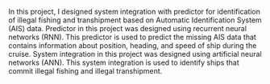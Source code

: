 In this project, I designed system integration with predictor for identification of illegal fishing and transhipment based on Automatic Identification System (AIS) data.
Predictor in this project was designed using recurrent neural networks (RNN). This predictor is used to predict the missing AIS data that contains information about position, heading, and speed of ship during the cruise.
System integration in this project was designed using artificial neural networks (ANN). This system integration is used to identify ships that commit illegal fishing and illegal transhipment.
